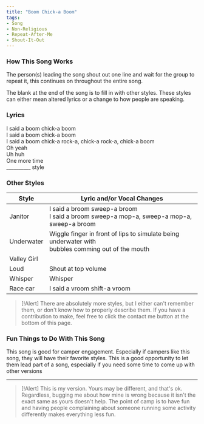 ```yaml
---
title: "Boom Chick-a Boom"
tags:
- Song
- Non-Religious
- Repeat-After-Me
- Shout-It-Out
---
```


### How This Song Works

The person(s) leading the song shout out one line and wait for the group to repeat it, this continues on throughout the entire song.

The blank at the end of the song is to fill in with other styles. These styles can either mean altered lyrics or a change to how people are speaking.

### Lyrics

I said a boom chick-a boom  
I said a boom chick-a boom  
I said a boom chick-a rock-a, chick-a rock-a, chick-a boom  
Oh yeah  
Uh huh  
One more time  
\_\_\_\_\_\_\_\_\_\_ style

### Other Styles


| Style       | Lyric and/or Vocal Changes                                                                           |
| ----------- | ---------------------------------------------------------------------------------------------------- |
| Janitor     | I said a broom sweep-a broom<br>I said a broom sweep-a mop-a, sweep-a mop-a, sweep-a broom           |
| Underwater  | Wiggle finger in front of lips to simulate being underwater with<br>bubbles comming out of the mouth |
| Valley Girl |                                                                                                      |
| Loud        | Shout at top volume                                                                                  |
| Whisper     | Whisper                                                                                              |
| Race car    | I said a vroom shift-a vroom                                                                                                     |

> [!Alert]
> There are absolutely more styles, but I either can't remember them, or don't know how to properly describe them. If you have a contribution to make, feel free to click the contact me button at the bottom of this page.

### Fun Things to Do With This Song

This song is good for camper engagement. Especially if campers like this song, they will have their favorite styles. This is a good opportunity to let them lead part of a song, especially if you need some time to come up with other versions

---

>[!Alert]
> This is my version. Yours may be different, and that's ok. Regardless, bugging me about how mine is wrong because it isn't the exact same as yours doesn't help. The point of camp is to have fun and having people complaining about someone running some activity differently makes everything less fun.


